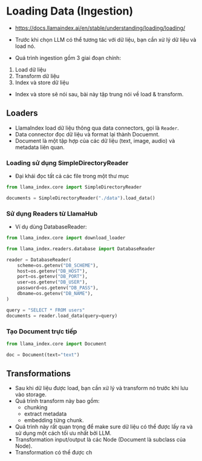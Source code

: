 # Loading Data (Ingestion) 
- https://docs.llamaindex.ai/en/stable/understanding/loading/loading/

- Trước khi chọn LLM có thể tương tác với dữ liệu, bạn cần xử lý dữ liệu và load nó.
- Quá trình ingestion gồm 3 giai đoạn chính:
1. Load dữ liệu
2. Transform dữ liệu
3. Index và store dữ liệu
- Index và store sẽ nói sau, bài này tập trung nói về load & transform.

## Loaders
- LlamaIndex load dữ liệu thông qua data connectors, gọi là `Reader`.
- Data connector đọc dữ liệu và format lại thành Docuemnt.
- Document là một tập hợp của các dữ liệu (text, image, audio) và metadata liên quan.

### Loading sử dụng SimpleDirectoryReader
- Đại khái đọc tất cả các file trong một thư mục

```python
from llama_index.core import SimpleDirectoryReader

documents = SimpleDirectoryReader("./data").load_data()
```

### Sử dụng Readers từ LlamaHub
- Ví dụ dùng DatabaseReader:

```python
from llama_index.core import download_loader

from llama_index.readers.database import DatabaseReader

reader = DatabaseReader(
    scheme=os.getenv("DB_SCHEME"),
    host=os.getenv("DB_HOST"),
    port=os.getenv("DB_PORT"),
    user=os.getenv("DB_USER"),
    password=os.getenv("DB_PASS"),
    dbname=os.getenv("DB_NAME"),
)

query = "SELECT * FROM users"
documents = reader.load_data(query=query)
```

### Tạo Document trực tiếp
```python
from llama_index.core import Document

doc = Document(text="text")
```

## Transformations
- Sau khi dữ liệu được load, bạn cần xử lý và transform nó trước khi lưu vào storage.
- Quá trình transform này bao gồm:
  - chunking
  - extract metadata
  - embedding từng chunk.
- Quá trình này rất quan trọng để make sure dữ liệu có thể được lấy ra và sử dụng một cách tối ưu nhất bởi LLM.
- Transformation input/output là các Node (Document là subclass của Node).
- Transformation có thể được ch